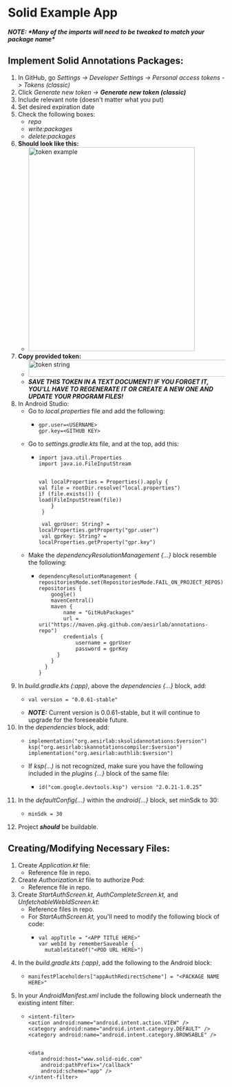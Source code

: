 # Solid Example App
**_NOTE: \*Many of the imports will need to be tweaked to match your package name\*_**

## Implement Solid Annotations Packages:
1. In GitHub, go _Settings -> Developer Settings -> Personal access tokens -> Tokens (classic)_
2. Click _Generate new token -> **Generate new token (classic)**_
3. Include relevant note (doesn't matter what you put)
4. Set desired expiration date
5. Check the following boxes:
   - _repo_
   - _write:packages_
   - _delete:packages_
6. **Should look like this:**
   - <img width="386" height="473" alt="token example" src="https://github.com/user-attachments/assets/528751ff-cef2-4bd6-a223-6a66382266b2" />
7. **Copy provided token:**
   - <img width="557" height="39" alt="token string" src="https://github.com/user-attachments/assets/8150b347-55ab-4ce0-a175-7ebfa730dd08" />
   - **_SAVE THIS TOKEN IN A TEXT DOCUMENT! IF YOU FORGET IT, YOU'LL HAVE TO REGENERATE IT OR CREATE A NEW ONE AND UPDATE YOUR PROGRAM FILES!_**
8. In Android Studio:
   - Go to _local.properties_ file and add the following:
     - ```
       gpr.user=<USERNAME>
       gpr.key=<GITHUB KEY>
       ```
    - Go to _settings.gradle.kts_ file, and at the top, add this:
       - ```
         import java.util.Properties
         import java.io.FileInputStream


         val localProperties = Properties().apply {
         val file = rootDir.resolve("local.properties")
         if (file.exists()) {
         load(FileInputStream(file))
             }
          }
          
          val gprUser: String? = localProperties.getProperty("gpr.user")
          val gprKey: String? = localProperties.getProperty("gpr.key")
         ```
    - Make the _dependencyResolutionManagement {...}_ block resemble the following:
       - ```
         dependencyResolutionManagement {
         repositoriesMode.set(RepositoriesMode.FAIL_ON_PROJECT_REPOS)
         repositories {
             google()
             mavenCentral()
             maven {
                 name = "GitHubPackages"
                 url = uri("https://maven.pkg.github.com/aesirlab/annotations-repo")
                 credentials {
                     username = gprUser
                     password = gprKey
               }
             }
           }
         }
         ```
9. In _build.gradle.kts (:app)_, above the _dependencies {...}_ block, add:
    - ```
      val version = "0.0.61-stable"
      ```
     - _**NOTE:**_ Current version is 0.0.61-stable, but it will continue to upgrade for the foreseeable future.
10. In the _dependencies_ block, add:
     - ```
       implementation("org.aesirlab:sksolidannotations:$version")
       ksp("org.aesirlab:skannotationscompiler:$version")
       implementation("org.aesirlab:authlib:$version")
       ```
    - If _ksp(...)_ is not recognized, make sure you have the following included in the _plugins {...}_ block of the same file:
       - ```
         id("com.google.devtools.ksp") version "2.0.21-1.0.25”
         ```
11. In the _defaultConfig{...}_ within the _android{...}_ block, set minSdk to 30:
    - ```
      minSdk = 30
      ```
12. Project _**should**_ be buildable.

## Creating/Modifying Necessary Files:
1. Create _Application.kt_ file:
   - Reference file in repo.
2. Create _Authorization.kt_ file to authorize Pod:
   - Reference file in repo.
3. Create _StartAuthScreen.kt, AuthCompleteScreen.kt,_ and _UnfetchableWebIdScreen.kt_:
   - Reference files in repo.
   - For _StartAuthScreen.kt,_ you'll need to modify the following block of code:
     - ```
       val appTitle = "<APP TITLE HERE>"
       var webId by rememberSaveable {
         mutableStateOf("<POD URL HERE>")
       ```
4. In the _build.gradle.kts (:app)_, add the following to the Android block:
   - ```
     manifestPlaceholders["appAuthRedirectScheme"] = "<PACKAGE NAME HERE>"
     ```
5. In your _AndroidManifest.xml_ include the following block underneath the existing intent filter:
   - ```
     <intent-filter>
     <action android:name="android.intent.action.VIEW" />
     <category android:name="android.intent.category.DEFAULT" />
     <category android:name="android.intent.category.BROWSABLE" />
  
  
     <data
         android:host="www.solid-oidc.com"
         android:pathPrefix="/callback"
         android:scheme="app" />
     </intent-filter>
     ```
